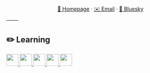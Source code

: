 <div align="center">
  
  [🔮 Homepage](https://sofa.sh) · [✉️ Email](mailto:hi@sofa.sh) · [🦋 Bluesky](https://bsky.app/profile/sofa.sh) 
  
</div>

| <img align="center" src="https://github-readme-stats-git-masterrstaa-rickstaa.vercel.app/api?username=slumberdemon&show_icons=true&hide=issues,prs&theme=buefy&hide_border=true" alt="" /> | <img align="center" src="https://github-readme-stats-git-masterrstaa-rickstaa.vercel.app/api/top-langs/?username=slumberdemon&layout=compact&theme=buefy&hide_border=true" alt="" /> |
| ----------------------------------------------------------------------------------------------------------------------------------------------- | --------------------------------------------------------------------------------------------------------------------------------------------------------- |

## ✏️ Learning
<a href="https://figma.com"><img height="32" width="32" src="https://cdn.simpleicons.org/figma/F24E1E" />
<a href="https://svelte.dev/"><img height="32" width="32" src="https://cdn.simpleicons.org/svelte/FF3E00" />
<a href="https://www.typescriptlang.org/"><img height="32" width="32" src="https://cdn.simpleicons.org/typescript/3178C6" />
<a href="https://www.rust-lang.org/"><img height="32" width="32" src="https://cdn.simpleicons.org/rust/E64E11" />
<a href="https://developer.apple.com/swift/"><img height="32" width="32" src="https://cdn.simpleicons.org/swift/F05138" />
